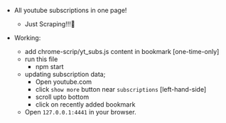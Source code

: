 * All youtube subscriptions in one page!
    - Just Scraping!!!🤣

* Working:
    - add chrome-scrip/yt_subs.js content in bookmark [one-time-only]
    - run this file
        - npm start
    - updating subscription data;
        - Open youtube.com
        - click `show more` button near `subscriptions` [left-hand-side]
        - scroll upto bottom
        - click on recently added bookmark
    - Open `127.0.0.1:4441` in your browser.